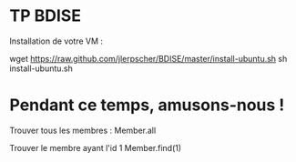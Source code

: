 TP BDISE
=====

Installation de votre VM :

wget https://raw.github.com/jlerpscher/BDISE/master/install-ubuntu.sh
sh install-ubuntu.sh


Pendant ce temps, amusons-nous !
=====

Trouver tous les membres :
Member.all

Trouver le membre ayant l'id 1
Member.find(1)


